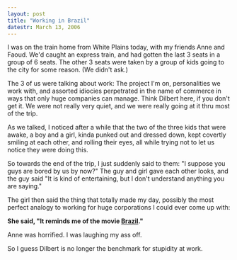 ```yaml
---
layout: post
title: "Working in Brazil"
datestr: March 13, 2006
---
```


I was on the train home from White Plains today, with my friends Anne and Faoud.  We'd caught an express train, and had gotten the last 3 seats in a group of 6 seats.  The other 3 seats were taken by a group of kids going to the city for some reason.  (We didn't ask.)

The 3 of us were talking about work: The project I'm on, personalities we work with, and assorted idiocies perpetrated in the name of commerce in ways that only huge companies can manage.  Think Dilbert here, if you don't get it.  We were not really very quiet, and we were really going at it thru most of the trip.

As we talked, I noticed after a while that the two of the three kids that were awake, a boy and a girl, kinda punked out and dressed down, kept covertly smiling at each other, and rolling their eyes, all while trying not to let us notice they were doing this.

So towards the end of the trip, I just suddenly said to them: "I suppose you guys are bored by us by now?"
The guy and girl gave each other looks, and the guy said "It is kind of entertaining, but I don't understand anything you are saying."

The girl then said the thing that totally made my day, possibly the most perfect analogy to working for huge corporations I could ever come up with:

**She said, "It reminds me of the movie <a href="http://www.imdb.com/title/tt0088846/" title="IMDb: Brazil (1985)">Brazil</a>."**

Anne was horrified.  I was laughing my ass off.

So I guess Dilbert is no longer the benchmark for stupidity at work.
